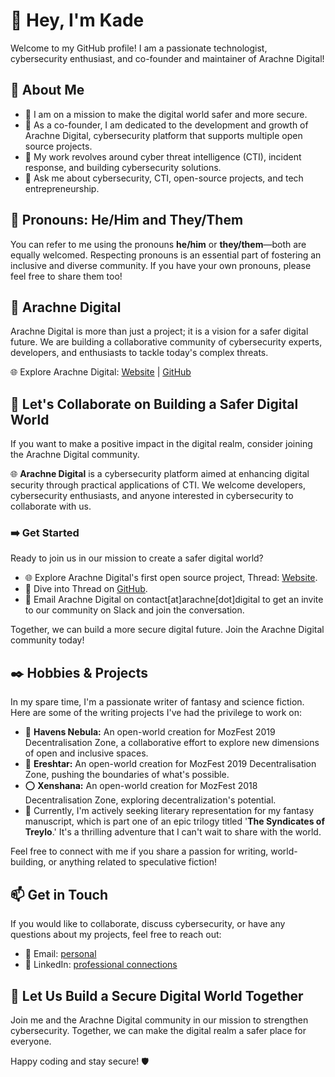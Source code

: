 <!--
**KadeMorton/KadeMorton** is a ✨ _special_ ✨ repository because its `README.md` (this file) appears on your GitHub profile.

Here are some ideas to get you started:

- 🔭 I’m currently working on ...
- 🌱 I’m currently learning ...
- 👯 I’m looking to collaborate on ...
- 🤔 I’m looking for help with ...
- 💬 Ask me about ...
- 📫 How to reach me: ...
- 😄 Pronouns: ...
- ⚡ Fun fact: ...
-->

# 🐍 Hey, I'm **Kade** 

Welcome to my GitHub profile! I am a passionate technologist, cybersecurity enthusiast, and co-founder and maintainer of Arachne Digital!

## 🌠 About Me

- 🔭 I am on a mission to make the digital world safer and more secure.
- 🔧 As a co-founder, I am dedicated to the development and growth of Arachne Digital, cybersecurity platform that supports multiple open source projects.
- 🚀 My work revolves around cyber threat intelligence (CTI), incident response, and building cybersecurity solutions.
- 💬 Ask me about cybersecurity, CTI, open-source projects, and tech entrepreneurship.

## 🌱 Pronouns: He/Him and They/Them

You can refer to me using the pronouns **he/him** or **they/them**—both are equally welcomed. Respecting pronouns is an essential part of fostering an inclusive and diverse community. If you have your own pronouns, please feel free to share them too!

## 🔑 Arachne Digital

Arachne Digital is more than just a project; it is a vision for a safer digital future. We are building a collaborative community of cybersecurity experts, developers, and enthusiasts to tackle today's complex threats.

🌐 Explore Arachne Digital: [Website](https://arachne.digital/) | [GitHub](https://github.com/arachne-threat-intel)

## 👥 Let's Collaborate on Building a Safer Digital World

If you want to make a positive impact in the digital realm, consider joining the Arachne Digital community.

🌐 **Arachne Digital** is a cybersecurity platform aimed at enhancing digital security through practical applications of CTI. We welcome developers, cybersecurity enthusiasts, and anyone interested in cybersecurity to collaborate with us.

### ➡️ Get Started

Ready to join us in our mission to create a safer digital world?

- 🌐 Explore Arachne Digital's first open source project, Thread: [Website](https://arachne.digital/thread).
- 🐬 Dive into Thread on [GitHub](https://github.com/arachne-threat-intel/thread).
- 💬 Email Arachne Digital on contact[at]arachne[dot]digital to get an invite to our community on Slack and join the conversation.

Together, we can build a more secure digital future. Join the Arachne Digital community today!

## ✒️ Hobbies & Projects

In my spare time, I'm a passionate writer of fantasy and science fiction. Here are some of the writing projects I've had the privilege to work on:

- 👾 **Havens Nebula:** An open-world creation for MozFest 2019 Decentralisation Zone, a collaborative effort to explore new dimensions of open and inclusive spaces.
- 🌷 **Ereshtar:** An open-world creation for MozFest 2019 Decentralisation Zone, pushing the boundaries of what's possible.
- ⭕ **Xenshana:** An open-world creation for MozFest 2018 Decentralisation Zone, exploring decentralization's potential.
- 📜 Currently, I'm actively seeking literary representation for my fantasy manuscript, which is part one of an epic trilogy titled '**The Syndicates of Treylo**.' It's a thrilling adventure that I can't wait to share with the world.

Feel free to connect with me if you share a passion for writing, world-building, or anything related to speculative fiction!

## 📫 Get in Touch

If you would like to collaborate, discuss cybersecurity, or have any questions about my projects, feel free to reach out:

- 📧 Email: [personal](mailto:kademorton@protonmail.com)
- 💬 LinkedIn: [professional connections](https://www.linkedin.com/in/kade-morton-34179283/)

## 🌈 Let Us Build a Secure Digital World Together

Join me and the Arachne Digital community in our mission to strengthen cybersecurity. Together, we can make the digital realm a safer place for everyone.

Happy coding and stay secure! 🛡️
